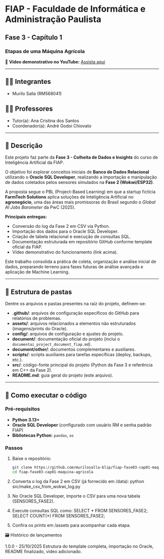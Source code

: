# FIAP - Faculdade de Informática e Administração Paulista
## Fase 3 - Capítulo 1  
### Etapas de uma Máquina Agrícola

🎥 **Vídeo demonstrativo no YouTube:** [Assista aqui](https://youtu.be/m3aPuPz5YMA)

---

## 👨‍🎓 Integrantes
- Murilo Salla (RM568041)

## 👩‍🏫 Professores
- Tutor(a): Ana Cristina dos Santos  
- Coordenador(a): André Godoi Chiovato  

---

## 📜 Descrição
Este projeto faz parte da **Fase 3 - Colheita de Dados e Insights** do curso de Inteligência Artificial da FIAP.  

O objetivo foi explorar conceitos iniciais de **Banco de Dados Relacional** utilizando o **Oracle SQL Developer**, realizando a importação e manipulação de dados coletados pelos sensores simulados na **Fase 2 (Wokwi/ESP32)**.  

A proposta segue o PBL (Project-Based Learning) em que a startup fictícia **FarmTech Solutions** aplica soluções de Inteligência Artificial no **agronegócio**, uma das áreas mais promissoras do Brasil segundo o *Global AI Jobs Barometer* da PwC (2025).  

**Principais entregas:**  
- Conversão do log da Fase 2 em CSV via Python.  
- Importação dos dados para o Oracle SQL Developer.  
- Criação de tabela relacional e execução de consultas SQL.  
- Documentação estruturada em repositório GitHub conforme template oficial da FIAP.  
- Vídeo demonstrativo do funcionamento (link acima).  

Este trabalho consolida a prática de coleta, organização e análise inicial de dados, preparando terreno para fases futuras de análise avançada e aplicação de Machine Learning.

---

## 📁 Estrutura de pastas
Dentre os arquivos e pastas presentes na raiz do projeto, definem-se:

- **.github/**: arquivos de configuração específicos do GitHub para relatórios de problemas.  
- **assets/**: arquivos relacionados a elementos não estruturados (imagens/prints do Oracle).  
- **config/**: arquivos de configuração e ajustes do projeto.  
- **document/**: documentação oficial do projeto (inclui o `documentai_project_document_fiap.md`).  
- **document/other/**: documentos complementares e auxiliares.  
- **scripts/**: scripts auxiliares para tarefas específicas (deploy, backups, etc.).  
- **src/**: código-fonte principal do projeto (Python da Fase 3 e referência em C++ da Fase 2).  
- **README.md**: guia geral do projeto (este arquivo).  

---

## 🔧 Como executar o código

### Pré-requisitos
- **Python 3.13+**  
- **Oracle SQL Developer** (configurado com usuário RM e senha padrão FIAP)  
- **Bibliotecas Python**: `pandas`, `os`  

### Passos
1. Baixe o repositório:  
   ```bash
   git clone https://github.com/murilosalla-blip/fiap-fase03-cap01-maquina-agricola
   cd fiap-fase03-cap01-maquina-agricola

2. Converta o log da Fase 2 em CSV (já fornecido em /data):
python src/make_csv_from_wokwi_log.py

3. No Oracle SQL Developer, importe o CSV para uma nova tabela (SENSORES_FASE2).

4. Execute consultas SQL como:
SELECT * FROM SENSORES_FASE2;
SELECT COUNT(*) FROM SENSORES_FASE2;

5. Confira os prints em /assets para acompanhar cada etapa.

🗃 Histórico de lançamentos

1.0.0 - 25/10/2025
Estrutura do template completa, importação no Oracle, README finalizado, vídeo adicionado.